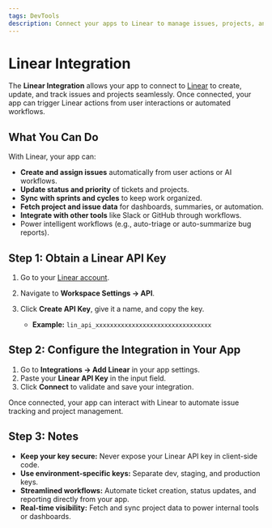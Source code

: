 ```yaml
---
tags: DevTools
description: Connect your apps to Linear to manage issues, projects, and sprints directly from workflows.
---
```

# Linear Integration

The **Linear Integration** allows your app to connect to [Linear](https://linear.app/) to create, update, and track issues and projects seamlessly. Once connected, your app can trigger Linear actions from user interactions or automated workflows.

## What You Can Do

With Linear, your app can:
- **Create and assign issues** automatically from user actions or AI workflows.  
- **Update status and priority** of tickets and projects.  
- **Sync with sprints and cycles** to keep work organized.  
- **Fetch project and issue data** for dashboards, summaries, or automation.  
- **Integrate with other tools** like Slack or GitHub through workflows.  
- Power intelligent workflows (e.g., auto-triage or auto-summarize bug reports).

## Step 1: Obtain a Linear API Key

1. Go to your [Linear account](https://linear.app/).  
2. Navigate to **Workspace Settings → API**.  
3. Click **Create API Key**, give it a name, and copy the key.

   * **Example:** `lin_api_xxxxxxxxxxxxxxxxxxxxxxxxxxxxxxxx`

## Step 2: Configure the Integration in Your App

1. Go to **Integrations → Add Linear** in your app settings.
2. Paste your **Linear API Key** in the input field.  
3. Click **Connect** to validate and save your integration.

Once connected, your app can interact with Linear to automate issue tracking and project management.

## Step 3: Notes

* **Keep your key secure:** Never expose your Linear API key in client-side code.  
* **Use environment-specific keys:** Separate dev, staging, and production keys.  
* **Streamlined workflows:** Automate ticket creation, status updates, and reporting directly from your app.  
* **Real-time visibility:** Fetch and sync project data to power internal tools or dashboards.
```
